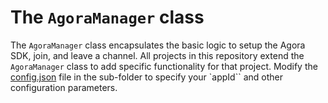 # The `AgoraManager` class

The `AgoraManager` class encapsulates the basic logic to setup the Agora SDK, join, and leave a channel. All projects in this repository extend the `AgoraManager` class to add specific functionality for that project. Modify the [config.json](./assets/config/config.json) file in the sub-folder to specify your `appId`` and other configuration parameters.
